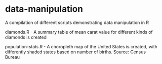 # data-manipulation
A compilation of different scripts demonstrating data manipulation in R

diamonds.R - A summary table of mean carat value for different kinds of diamonds is created

population-stats.R - A choropleth map of the United States is created, with differently shaded states based on number of births. Source: Census Bureau
